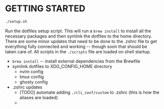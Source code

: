 # GETTING STARTED


```bash
./setup.sh

```

Run the dotfiles setup script. This will run a `brew install` to install all the necessary packages and then symlink the dotfiles to the home directory. There are some minor updates that need to be done to the .zshrc file to get everything fully connected and working -- though soon that should be taken care of. All scripts in the `./scripts` file are loaded on shell startup. 

- `brew install` -- install external dependencies from the Brewfile
- symlink dotfiles to XDG_CONFIG_HOME directory
   - nvim config
   - tmux config
   - ghosty config
- .zshrc updates
   - [TODO] automate adding `./cli_conf/custom` to .zshrc (this is how the aliases are loaded)
   - 

